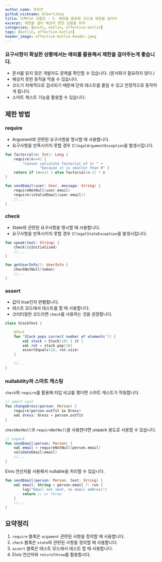 ```yaml
---
author_name: 장상진
github_nickname: AlbertJang
title: 이펙티브 코틀린 - 5. 예외를 활용해 코드에 제한을 걸어라
excerpt: 제한을 걸어 예상치 못한 상황을 막자
categories: [posts, kotlin, effective-kotlin]
tags: [kotlin, effective-kotlin]
header_image: effective-kotlin-header.jpeg
---
```

### 요구사항이 확실한 상황에서는 예외를 활용해서 제한을 걸어주는게 좋습니다.
- 문서를 읽지 않은 개발자도 문제를 확인할 수 있습니다. (문서화가 필요하지 않다.)
- 예상치 못한 동작을 막을 수 있습니다.
- 코드가 자체적으로 검사되기 때문에 단위 테스트를 줄일 수 있고 안정적으로 동작하게 됩니다.
- 스마트 캐스트 기능을 활용할 수 있습니다.


## 제한 방법

### require
- Argument와 관련된 요구사항을 명시할 때 사용합니다.
- 요구사항을 만족시키지 못할 경우 `IllegalArgumentException`을 발생시킵니다.

```kotlin
fun factorial(n: Int): Long {
    require(n>=0) {
        "Cannot calculate factorial of $n " +
                "because it is smaller than 0" }
    return if (n<=1) 1 else factorial(n-1) * n
}

fun sendEmail(user: User, message: String) {
    requireNotNull(user.email)
    require(isValidEmail(user.email))
    //...
}
```

### check
- State와 관련된 요구사항을 명시할 때 사용합니다.
- 요구사항을 만족시키지 못할 경우 `IllegalStateException`을 발생시킵니다.

```kotlin
fun speak(text: String) {
    check(isInitialized)
    //...
}

fun getUserInfo(): UserInfo {
    checkNotNull(token)
    //...
}
```

### assert
- 값이 true인지 판별합니다.
- 테스트 모드에서 테스트를 할 때 사용합니다.
- 크리티컬한 코드라면 `check`를 사용하는 것을 권장합니다.

```kotlin
class StackTest {

    @Test
    fun 'Stack pops correct number of elements'() {
        val stack = Stack(10) { it }
        val ret = stack.pop(10)
        assertEquals(10, ret.size)
    }

    //...
}
```

### nullability와 스마트 캐스팅
`check`와 `require`를 활용해 타입 비교를 했다면 스마트 캐스트가 작동합니다.
```kotlin
// smart cast
fun changeDress(person: Person) {
    require(person.outfit is Dress)
    val dress: Dress = person.outfit
}
```
`checkNotNull`과 `requireNotNull`을 사용한다면 unpack 용도로 사용할 수 있습니다.
```kotlin
// unpack
fun sendEmail(person: Person) {
    val email = requireNotNull(person.email)
    validateEmail(email)
    //...
}
```

Elvis 연산자를 사용해서 nullable을 처리할 수 있습니다.
```kotlin
fun sendEmail(person: Person, text: String) {
    val email: String = person.email ?: run {
        log("Email not sent, no email address")
        return // or throw
    }
    //...
}
```

## 요약정리
1. `require` 블록은 `argument` 관련된 사항을 정의할 때 사용합니다.
1. `check` 블록은 `state`와 관련된 사항을 정의할 때 사용합니다.
1. `assert` 블록은 테스트 모드에서 테스트 할 때 사용합니다.
1. Elvis 연산자와 `return`/`throw`를 활용합시다.
